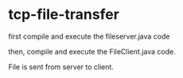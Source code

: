 # tcp-file-transfer

first compile and execute the fileserver.java code

then, compile and execute the FileClient.java code.

File is sent from server to client.
